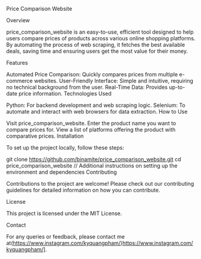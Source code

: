 Price Comparison Website

Overview

price_comparison_website is an easy-to-use, efficient tool designed to help users compare prices of products across various online shopping platforms. By automating the process of web scraping, it fetches the best available deals, saving time and ensuring users get the most value for their money.

Features

Automated Price Comparison: Quickly compares prices from multiple e-commerce websites.
User-Friendly Interface: Simple and intuitive, requiring no technical background from the user.
Real-Time Data: Provides up-to-date price information.
Technologies Used

Python: For backend development and web scraping logic.
Selenium: To automate and interact with web browsers for data extraction.
How to Use

Visit price_comparison_website.
Enter the product name you want to compare prices for.
View a list of platforms offering the product with comparative prices.
Installation

To set up the project locally, follow these steps:

git clone https://github.com/binamite/price_comparison_website.git
cd price_comparison_website
// Additional instructions on setting up the environment and dependencies
Contributing

Contributions to the project are welcome! Please check out our contributing guidelines for detailed information on how you can contribute.

License

This project is licensed under the MIT License.

Contact

For any queries or feedback, please contact me at(https://www.instagram.com/kyquangpham/)https://www.instagram.com/kyquangpham/].
